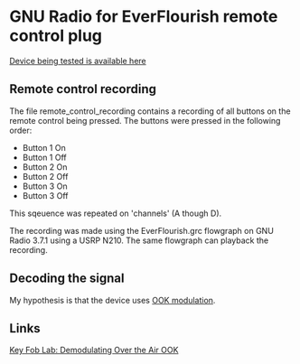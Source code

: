 GNU Radio for EverFlourish remote control plug
==============================================

[Device being tested is available here](http://www.clasohlson.com/no/Fjernstyrt-bryter-3-pack/36-3570)


## Remote control recording


The file remote_control_recording contains a recording of all buttons on the remote control being pressed. The buttons were pressed in the following order:

* Button 1 On
* Button 1 Off
* Button 2 On
* Button 2 Off
* Button 3 On
* Button 3 Off


This sqeuence was repeated on 'channels' (A though D). 

The recording was made using the EverFlourish.grc flowgraph on GNU Radio 3.7.1 using a USRP N210. The same flowgraph can playback the recording.

## Decoding the signal

My hypothesis is that the device uses [OOK modulation](http://en.wikipedia.org/wiki/On-off_keying). 

## Links

[Key Fob Lab: Demodulating Over the Air OOK](http://www.ni.com/white-paper/13192/en/)


